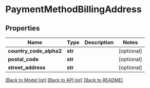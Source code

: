 # PaymentMethodBillingAddress


## Properties
Name | Type | Description | Notes
------------ | ------------- | ------------- | -------------
**country_code_alpha2** | **str** |  | [optional] 
**postal_code** | **str** |  | [optional] 
**street_address** | **str** |  | [optional] 

[[Back to Model list]](../README.md#documentation-for-models) [[Back to API list]](../README.md#documentation-for-api-endpoints) [[Back to README]](../README.md)


